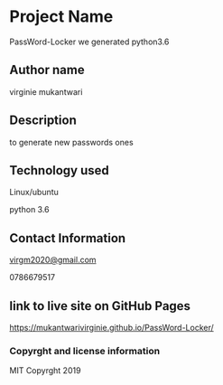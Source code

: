 # Project Name
PassWord-Locker we generated python3.6 

## Author name
 virginie mukantwari

 ## Description
  to generate new passwords ones

## Technology used
Linux/ubuntu

python 3.6


 ## Contact Information
 virgm2020@gmail.com

 0786679517

 ## link to live site on GitHub Pages
 https://mukantwarivirginie.github.io/PassWord-Locker/


 ### Copyrght and license information


MIT Copyrght 2019